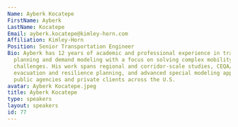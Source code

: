 ```yaml
---
Name: Ayberk Kocatepe
FirstName: Ayberk
LastName: Kocatepe
Email: ayberk.kocatepe@kimley-horn.com
Affiliation: Kimley-Horn
Position: Senior Transportation Engineer
Bio: Ayberk has 12 years of academic and professional experience in transportation
  planning and demand modeling with a focus on solving complex mobility and resilience
  challenges. His work spans regional and corridor-scale studies, CEQA/SB 743 compliance,
  evacuation and resilience planning, and advanced special modeling applications for
  public agencies and private clients across the U.S.
avatar: Ayberk Kocatepe.jpeg
title: Ayberk Kocatepe
type: speakers
layout: speakers
id: 77
---
```

